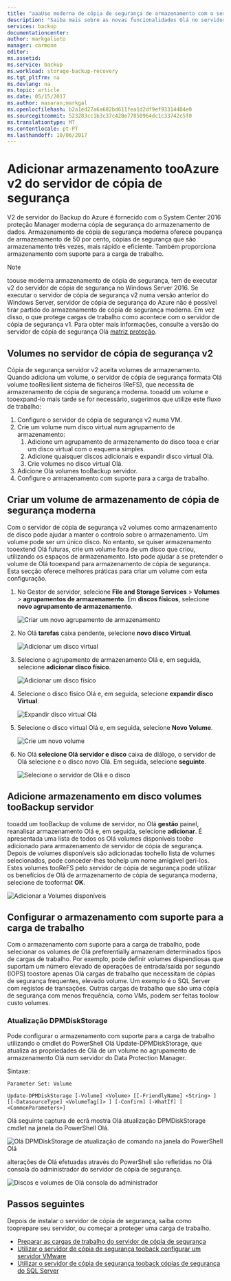 ```yaml
---
title: "aaaUse moderna de cópia de segurança de armazenamento com o servidor de cópia de segurança do Azure v2 | Microsoft Docs"
description: "Saiba mais sobre as novas funcionalidades Olá no servidor de cópia de segurança do Azure v2. Este artigo descreve como tooupgrade a instalação do servidor de cópia de segurança."
services: backup
documentationcenter: 
author: markgalioto
manager: carmonm
editor: 
ms.assetid: 
ms.service: backup
ms.workload: storage-backup-recovery
ms.tgt_pltfrm: na
ms.devlang: na
ms.topic: article
ms.date: 05/15/2017
ms.author: masaran;markgal
ms.openlocfilehash: b2a1ed27a6a682bd611fea1d2df9ef93314404e0
ms.sourcegitcommit: 523283cc1b3c37c428e77850964dc1c33742c5f0
ms.translationtype: MT
ms.contentlocale: pt-PT
ms.lasthandoff: 10/06/2017
---
```

# <a name="add-storage-tooazure-backup-server-v2"></a>Adicionar armazenamento tooAzure v2 do servidor de cópia de segurança

V2 de servidor do Backup do Azure é fornecido com o System Center 2016 proteção Manager moderna cópia de segurança do armazenamento de dados. Armazenamento de cópia de segurança moderna oferece poupança de armazenamento de 50 por cento, cópias de segurança que são armazenamento três vezes, mais rápido e eficiente. Também proporciona armazenamento com suporte para a carga de trabalho. 

> [!NOTE]
> toouse moderna armazenamento de cópia de segurança, tem de executar v2 do servidor de cópia de segurança no Windows Server 2016. Se executar o servidor de cópia de segurança v2 numa versão anterior do Windows Server, servidor de cópia de segurança do Azure não é possível tirar partido do armazenamento de cópia de segurança moderna. Em vez disso, o que protege cargas de trabalho como acontece com o servidor de cópia de segurança v1. Para obter mais informações, consulte a versão do servidor de cópia de segurança Olá [matriz proteção](backup-mabs-protection-matrix.md).

## <a name="volumes-in-backup-server-v2"></a>Volumes no servidor de cópia de segurança v2

Cópia de segurança servidor v2 aceita volumes de armazenamento. Quando adiciona um volume, o servidor de cópia de segurança formata Olá volume tooResilient sistema de ficheiros (ReFS), que necessita de armazenamento de cópia de segurança moderna. tooadd um volume e tooexpand-lo mais tarde se for necessário, sugerimos que utilize este fluxo de trabalho:

1.  Configure o servidor de cópia de segurança v2 numa VM.
2.  Crie um volume num disco virtual num agrupamento de armazenamento:
    1.  Adicione um agrupamento de armazenamento do disco tooa e criar um disco virtual com o esquema simples.
    2.  Adicione quaisquer discos adicionais e expandir disco virtual Olá.
    3.  Crie volumes no disco virtual Olá.
3.  Adicione Olá volumes tooBackup servidor.
4.  Configure o armazenamento com suporte para a carga de trabalho.

## <a name="create-a-volume-for-modern-backup-storage"></a>Criar um volume de armazenamento de cópia de segurança moderna

Com o servidor de cópia de segurança v2 volumes como armazenamento de disco pode ajudar a manter o controlo sobre o armazenamento. Um volume pode ser um único disco. No entanto, se quiser armazenamento tooextend Olá futuras, crie um volume fora de um disco que criou, utilizando os espaços de armazenamento. Isto pode ajudar a se pretender o volume de Olá tooexpand para armazenamento de cópia de segurança. Esta secção oferece melhores práticas para criar um volume com esta configuração.

1. No Gestor de servidor, selecione **File and Storage Services** > **Volumes** > **agrupamentos de armazenamento**. Em **discos físicos**, selecione **novo agrupamento de armazenamento**. 

    ![Criar um novo agrupamento de armazenamento](./media/backup-mabs-add-storage/mabs-add-storage-1.png)

2. No Olá **tarefas** caixa pendente, selecione **novo disco Virtual**.

    ![Adicionar um disco virtual](./media/backup-mabs-add-storage/mabs-add-storage-2.png)

3. Selecione o agrupamento de armazenamento Olá e, em seguida, selecione **adicionar disco físico**.

    ![Adicionar um disco físico](./media/backup-mabs-add-storage/mabs-add-storage-3.png)

4. Selecione o disco físico Olá e, em seguida, selecione **expandir disco Virtual**.

    ![Expandir disco virtual Olá](./media/backup-mabs-add-storage/mabs-add-storage-4.png)

5. Selecione o disco virtual Olá e, em seguida, selecione **Novo Volume**.

    ![Crie um novo volume](./media/backup-mabs-add-storage/mabs-add-storage-5.png)

6. No Olá **selecione Olá servidor e disco** caixa de diálogo, o servidor de Olá selecione e o disco novo Olá. Em seguida, selecione **seguinte**.

    ![Selecione o servidor de Olá e o disco](./media/backup-mabs-add-storage/mabs-add-storage-6.png)

## <a name="add-volumes-toobackup-server-disk-storage"></a>Adicione armazenamento em disco volumes tooBackup servidor

tooadd um tooBackup de volume de servidor, no Olá **gestão** painel, reanalisar armazenamento Olá e, em seguida, selecione **adicionar**. É apresentada uma lista de todos os Olá volumes disponíveis toobe adicionado para armazenamento de servidor de cópia de segurança. Depois de volumes disponíveis são adicionadas toohello lista de volumes selecionados, pode conceder-lhes toohelp um nome amigável geri-los. Estes volumes tooReFS pelo servidor de cópia de segurança pode utilizar os benefícios de Olá de armazenamento de cópia de segurança moderna, selecione de tooformat **OK**.

![Adicionar a Volumes disponíveis](./media/backup-mabs-add-storage/mabs-add-storage-7.png)

## <a name="set-up-workload-aware-storage"></a>Configurar o armazenamento com suporte para a carga de trabalho

Com o armazenamento com suporte para a carga de trabalho, pode selecionar os volumes de Olá preferentially armazenam determinados tipos de cargas de trabalho. Por exemplo, pode definir volumes dispendiosas que suportam um número elevado de operações de entrada/saída por segundo (IOPS) toostore apenas Olá cargas de trabalho que necessitam de cópias de segurança frequentes, elevado volume. Um exemplo é o SQL Server com registos de transações. Outras cargas de trabalho que são uma cópia de segurança com menos frequência, como VMs, podem ser feitas toolow custo volumes.

### <a name="update-dpmdiskstorage"></a>Atualização DPMDiskStorage

Pode configurar o armazenamento com suporte para a carga de trabalho utilizando o cmdlet do PowerShell Olá Update-DPMDiskStorage, que atualiza as propriedades de Olá de um volume no agrupamento de armazenamento Olá num servidor do Data Protection Manager.

Sintaxe:

`Parameter Set: Volume`

```
Update-DPMDiskStorage [-Volume] <Volume> [[-FriendlyName] <String> ] [[-DatasourceType] <VolumeTag[]> ] [-Confirm] [-WhatIf] [ <CommonParameters>]
```
Olá seguinte captura de ecrã mostra Olá atualização DPMDiskStorage cmdlet na janela do PowerShell Olá.

![Olá DPMDiskStorage de atualização de comando na janela do PowerShell Olá](./media/backup-mabs-add-storage/mabs-add-storage-8.png)

alterações de Olá efetuadas através do PowerShell são refletidas no Olá consola do administrador do servidor de cópia de segurança.

![Discos e volumes de Olá consola do administrador](./media/backup-mabs-add-storage/mabs-add-storage-9.png)

## <a name="next-steps"></a>Passos seguintes
Depois de instalar o servidor de cópia de segurança, saiba como tooprepare seu servidor, ou começar a proteger uma carga de trabalho.

- [Preparar as cargas de trabalho do servidor de cópia de segurança](backup-azure-microsoft-azure-backup.md)
- [Utilizar o servidor de cópia de segurança tooback configurar um servidor VMware](backup-azure-backup-server-vmware.md)
- [Utilizar o servidor de cópia de segurança tooback cópias de segurança do SQL Server](backup-azure-sql-mabs.md)


